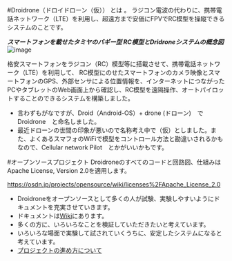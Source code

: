 #Droidrone（ドロイドローン（仮）） とは 。
ラジコン電波の代わりに、携帯電話ネットワーク（LTE）を利用し、超遠方まで安価にFPVでRC模型を操縦できるシステムのことです。

**_スマートフォンを載せたタミヤのバギー型 RC模型とDridroneシステムの概念図_**
![image](https://docs.google.com/drawings/d/1daXMF05XgUGCy8scaGVKXU24igiqGjfQ_ZVNeVRyCrE/pub?w=800)

格安スマートフォンをラジコン（RC）模型等に搭載させて、携帯電話ネットワーク（LTE）を利用して、
RC模型にのせたスマートフォンのカメラ映像とスマートフォンのGPS、外部センサによる位置情報を、インターネットにつながったPCやタブレットのWeb画面上から確認し、RC模型を遠隔操作、オートパイロットすることのできるシステムを構築しました。

* 言わずもがなですが、Droid（Android-OS）+ drone (ドローン)　で　Droidrone　と命名しました。
* 最近ドローンの世間の印象が悪いので名称考え中で（仮）としました。また、よくあるスマフォのWiFiで模型をコントロール方法と勘違いされるかもなので、Cellular network Pilot　とかがいいかもです。

#オープンソースプロジェクト
Droidroneのすべてのコードと回路図、仕組みは Apache License, Version 2.0を適用します。

https://osdn.jp/projects/opensource/wiki/licenses%2FApache_License_2.0

* Droidroneをオープンソースとして多くの人が試験、実験しやすいようにドキュメントを充実させていきます。
* ドキュメントは[Wiki](https://github.com/i386koba/Droidrone/wiki)にあります。
* 多くの方に、いろいろなことを検証していただきたいと考えています。
* いろいろな場面で実験して試されていくうちに、安定したシステムになると考えています。
* [プロジェクトの進め方について](https://github.com/i386koba/Droidrone/wiki/Project)



